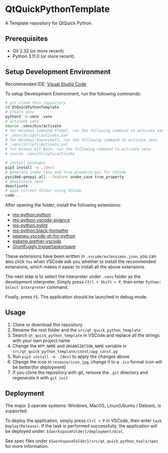 # QtQuickPythonTemplate

A Template repository for QtQuick Python.

## Prerequisites

-   Git 2.32 (or more recent)
-   Python 3.11.0 (or more recent)

## Setup Development Environment

Recommended IDE: [Visual Studio Code](https://code.visualstudio.com/)

To setup Development Environment, run the following commands:

```bash
# git clone this repository
cd QtQuickPythonTemplate
# create venv
python3 -m venv .venv
# activate venv
source .venv/bin/activate
# for Windows Command Prompt, run the following command to activate venv
# .venv\Scripts\activate.bat
# for Windows Powershell, run the following command to activate venv
# .venv\Scripts\Activate.ps1
# for Winows Git Bash, run the following command to activate venv
# source .venv/Scripts/activate

# install packages
pip3 install -e .[dev]
# generate snake_case and true_property pyi for VSCode
pyside6-genpyi all --feature snake_case true_property
# deactivate venv
deactivate
# open current folder using VSCode
code .
```

After opening the folder, install the following extensions:

-   [ms-python.python](https://marketplace.visualstudio.com/items?itemName=ms-python.python)
-   [ms-python.vscode-pylance](https://marketplace.visualstudio.com/items?itemName=ms-python.vscode-pylance)
-   [ms-python.pylint](https://marketplace.visualstudio.com/items?itemName=ms-python.pylint)
-   [ms-python.black-formatter](https://marketplace.visualstudio.com/items?itemName=ms-python.black-formatter)
-   [seanwu.vscode-qt-for-python](https://marketplace.visualstudio.com/items?itemName=seanwu.vscode-qt-for-python)
-   [esbenp.prettier-vscode](https://marketplace.visualstudio.com/items?itemName=esbenp.prettier-vscode)
-   [Gruntfuggly.triggertaskonsave](https://marketplace.visualstudio.com/items?itemName=Gruntfuggly.triggertaskonsave)

These extensions have been written in `.vscode/extensions.json`, you can also click `Yes` when VSCode ask you whether to install the recommended extensions, which makes it easier to install all the above extensions.

The next step is to select the interpreter under `.venv` folder as the development interpreter. Simply press `Ctrl + Shift + P`, then enter `Python: Select Interpreter` command.

Finally, press `F5`. The application should be launched in debug mode.

## Usage

1. Clone or download this repository
2. Rename the root folder and the `src/qt_quick_python_template`
3. Search `qt_quick_python_template` in VSCode and replace all the strings with your own project name
4. Change the `APP_NAME` and `ORGANIZATION_NAME` variable in `src/qt_quick_python_template/const/app_const.py`
5. Run `pip3 install -e .[dev]` to apply the changes above
6. Change the icon in `resouce/icon.jpg`, change it to a `.ico` format icon will be better(for deployment)
7. If you clone the repository with git, remove the `.git` directory and regenerate it with `git init`

## Deployment

The major 3 operate systems: Windows, MacOS, Linux(Ubuntu / Debian), is supported.

To deploy the application, simply press `Ctrl + P` in VSCode, then enter `task Deploy(Release)`. If the task is performed successfully, the application will be deployed under: `${workspaceFolder}/deployment/dist`.

See spec files under `${workspaceFolder}/src/qt_quick_python_tools/spec` for more information.
